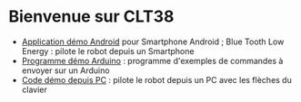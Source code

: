 

# Bienvenue sur CLT38

- [Application démo Android](https://github.com/CLT-38/mit-app-inventor-ble/tree/main) pour Smartphone Android ; Blue Tooth Low Energy : pilote le robot depuis un Smartphone
- [Programme démo Arduino](https://github.com/CLT-38/basic-arduino) : programme d'exemples de commandes à envoyer sur un Arduino
- [Code démo depuis PC](https://github.com/CLT-38/basic-pc/) : pilote le robot depuis un PC avec les flèches du clavier


